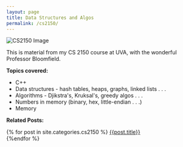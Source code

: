 ```yaml
---
layout: page
title: Data Structures and Algos
permalink: /cs2150/
---
```



![CS2150 Image](https://miro.medium.com/max/2000/1*2rKGJ6h1regwmfMcty3SLw.png)

This is material from my CS 2150 course at UVA, with the wonderful Professor Bloomfield.

**Topics covered:**

* C++ 
* Data structures - hash tables, heaps, graphs, linked lists . . . 
* Algorithms - Djikstra's, Kruksal's, greedy algos . . . 
* Numbers in memory (binary, hex, little-endian . . .)
* Memory

**Related Posts:** 

<div class=related_posts>
    {% for post in site.categories.cs2150 %}
    <a href="{{post.url}}">{{post.title}}</a>
    <br>
    {%endfor %}
</div>




